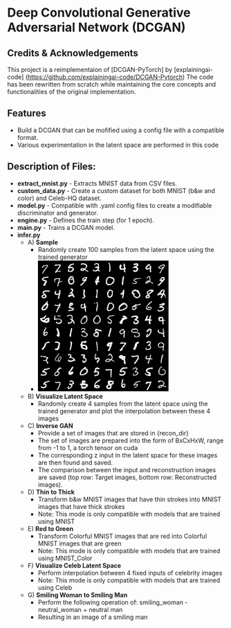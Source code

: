 # Deep Convolutional Generative Adversarial Network (DCGAN)

## Credits & Acknowledgements
This project is a reimplementaion of [DCGAN-PyTorch] by [explainingai-code] (https://github.com/explainingai-code/DCGAN-Pytorch)
The code has been rewritten from scratch while maintaining the core concepts and functionalities of the original implementation.

## Features
- Build a DCGAN that can be mofified using a config file with a compatible format.
- Various experimentation in the latent space are performed in this code

## Description of Files:
- **extract_mnist.py** - Extracts MNIST data from CSV files.
- **custom_data.py** - Create a custom dataset for both MNIST (b&w and color) and Celeb-HQ dataset.
- **model.py** - Compatible with .yaml config files to create a modifiable discriminator and generator.
- **engine.py** - Defines the train step (for 1 epoch).
- **main.py** - Trains a DCGAN model.
- **infer.py**
  - A) **Sample**
      - Randomly create 100 samples from the latent space using the trained generator
      - ![Generated Samples](./result_display/MNIST/Generated%20Image.png)
  - B) **Visualize Latent Space**
      - Randomly create 4 samples from the latent space using the trained generator and plot the interpolation between these 4 images
  - C) **Inverse GAN**
      - Provide a set of images that are stored in {recon_dir}
      - The set of images are prepared into the form of BxCxHxW, range from -1 to 1, a torch tensor on cuda
      - The corresponding z input in the latent space for these images are then found and saved.
      - The comparison between the input and reconstruction images are saved (top row: Target images, bottom row: Reconstructed images).
  - D) **Thin to Thick**
      - Transform b&w MNIST images that have thin strokes into MNIST images that have thick strokes
      - Note: This mode is only compatible with models that are trained using MNIST
  - E) **Red to Green**
      - Transform Colorful MNIST images that are red into Colorful MNIST images that are green
      - Note: This mode is only compatible with models that are trained using MNIST_Color
  - F) **Visualize Celeb Latent Space**
      - Perform interpolation between 4 fixed inputs of celebrity images
      - Note: This mode is only compatible with models that are trained using Celeb
  - G) **Smiling Woman to Smiling Man**
      - Perform the following operation of: smiling_woman - neutral_woman + neutral man
      - Resulting in an image of a smiling man

  
